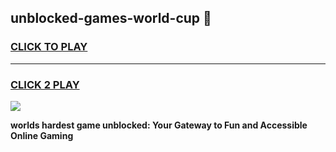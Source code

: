 
## unblocked-games-world-cup 👋
<h3>
<a href="https://premium.freeplayer.one?title=unblocked-games-world-cup&ref=14F">CLICK TO PLAY</a></h3>
<hr>

<h3>
<a href="https://premium.freeplayer.one?title=unblocked-games-world-cup&ref=14F">CLICK 2 PLAY</a>
  
</h3>

<a href="https://premium.freeplayer.one?title=unblocked-games-world-cup&ref=12F/"><img src="https://clearcache.store/games.png"></a>


**worlds hardest game unblocked: Your Gateway to Fun and Accessible Online Gaming**
